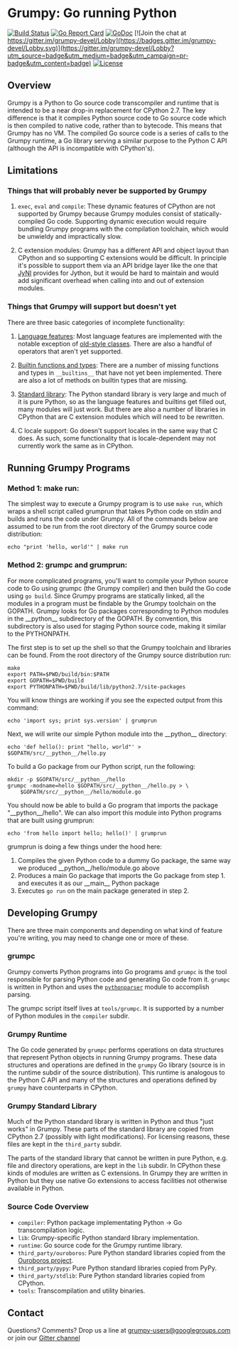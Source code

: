 # Grumpy: Go running Python

[![Build Status](https://travis-ci.org/google/grumpy.svg?branch=master)](https://travis-ci.org/google/grumpy)
[![Go Report Card](https://goreportcard.com/badge/github.com/google/grumpy)](https://goreportcard.com/report/github.com/google/grumpy)
[![GoDoc](https://pkg.go.dev/badge/github.com/google/grumpy?status.svg)](https://pkg.go.dev/github.com/google/grumpy?tab=doc)
[![Join the chat at https://gitter.im/grumpy-devel/Lobby](https://badges.gitter.im/grumpy-devel/Lobby.svg)](https://gitter.im/grumpy-devel/Lobby?utm_source=badge&utm_medium=badge&utm_campaign=pr-badge&utm_content=badge)
[![License](https://img.shields.io/badge/License-Apache_2.0-blue.svg)](https://opensource.org/licenses/Apache-2.0)

## Overview

Grumpy is a Python to Go source code transcompiler and runtime that is intended
to be a near drop-in replacement for CPython 2.7. The key difference is that it
compiles Python source code to Go source code which is then compiled to native
code, rather than to bytecode. This means that Grumpy has no VM. The compiled Go
source code is a series of calls to the Grumpy runtime, a Go library serving a
similar purpose to the Python C API (although the API is incompatible with
CPython's).

## Limitations

### Things that will probably never be supported by Grumpy

1. `exec`, `eval` and `compile`: These dynamic features of CPython are not
   supported by Grumpy because Grumpy modules consist of statically-compiled Go
   code. Supporting dynamic execution would require bundling Grumpy programs
   with the compilation toolchain, which would be unwieldy and impractically
   slow.

2. C extension modules: Grumpy has a different API and object layout than
   CPython and so supporting C extensions would be difficult. In principle it's
   possible to support them via an API bridge layer like the one that
   [JyNI](http://jyni.org) provides for Jython, but it would be hard to maintain and
   would add significant overhead when calling into and out of extension
   modules.

### Things that Grumpy will support but doesn't yet

There are three basic categories of incomplete functionality:

1. [Language features](https://github.com/google/grumpy/wiki/Missing-features#language-features):
   Most language features are implemented with the notable exception of
   [old-style classes](http://stackoverflow.com/questions/54867/what-is-the-difference-between-old-style-and-new-style-classes-in-python).
   There are also a handful of operators that aren't yet supported.

2. [Builtin functions and types](https://github.com/google/grumpy/wiki/Missing-features#builtins):
   There are a number of missing functions and types in `__builtins__` that have
   not yet been implemented. There are also a lot of methods on builtin types
   that are missing.

3. [Standard library](https://github.com/google/grumpy/wiki/Missing-features#standard-libraries):
   The Python standard library is very large and much of it is pure Python, so
   as the language features and builtins get filled out, many modules will
   just work. But there are also a number of libraries in CPython that are C
   extension modules which will need to be rewritten.

4. C locale support: Go doesn't support locales in the same way that C does. As such,
   some functionality that is locale-dependent may not currently work the same as in
   CPython.

## Running Grumpy Programs

### Method 1: make run:

The simplest way to execute a Grumpy program is to use `make run`, which wraps a
shell script called grumprun that takes Python code on stdin and builds and runs
the code under Grumpy. All of the commands below are assumed to be run from the
root directory of the Grumpy source code distribution:

```
echo "print 'hello, world'" | make run
```

### Method 2: grumpc and grumprun:

For more complicated programs, you'll want to compile your Python source code to
Go using grumpc (the Grumpy compiler) and then build the Go code using `go
build`. Since Grumpy programs are statically linked, all the modules in a
program must be findable by the Grumpy toolchain on the GOPATH. Grumpy looks for
Go packages corresponding to Python modules in the \_\_python\_\_ subdirectory
of the GOPATH. By convention, this subdirectory is also used for staging Python
source code, making it similar to the PYTHONPATH.

The first step is to set up the shell so that the Grumpy toolchain and libraries
can be found. From the root directory of the Grumpy source distribution run:

```
make
export PATH=$PWD/build/bin:$PATH
export GOPATH=$PWD/build
export PYTHONPATH=$PWD/build/lib/python2.7/site-packages
```

You will know things are working if you see the expected output from this
command:

```
echo 'import sys; print sys.version' | grumprun
```

Next, we will write our simple Python module into the \_\_python\_\_ directory:

```
echo 'def hello(): print "hello, world"' > $GOPATH/src/__python__/hello.py
```

To build a Go package from our Python script, run the following:

```
mkdir -p $GOPATH/src/__python__/hello
grumpc -modname=hello $GOPATH/src/__python__/hello.py > \
    $GOPATH/src/__python__/hello/module.go
```

You should now be able to build a Go program that imports the package
"\_\_python\_\_/hello". We can also import this module into Python programs
that are built using grumprun:

```
echo 'from hello import hello; hello()' | grumprun
```

grumprun is doing a few things under the hood here:

1. Compiles the given Python code to a dummy Go package, the same way we
   produced \_\_python\_\_/hello/module.go above
2. Produces a main Go package that imports the Go package from step 1. and
   executes it as our \_\_main\_\_ Python package
3. Executes `go run` on the main package generated in step 2.

## Developing Grumpy

There are three main components and depending on what kind of feature you're
writing, you may need to change one or more of these.

### grumpc

Grumpy converts Python programs into Go programs and `grumpc` is the tool
responsible for parsing Python code and generating Go code from it. `grumpc` is
written in Python and uses the [`pythonparser`](https://github.com/m-labs/pythonparser)
module to accomplish parsing.

The grumpc script itself lives at `tools/grumpc`. It is supported by a number of
Python modules in the `compiler` subdir.

### Grumpy Runtime

The Go code generated by `grumpc` performs operations on data structures that
represent Python objects in running Grumpy programs. These data structures and
operations are defined in the `grumpy` Go library (source is in the runtime
subdir of the source distribution).  This runtime is analogous to the Python C
API and many of the structures and operations defined by `grumpy` have
counterparts in CPython.

### Grumpy Standard Library

Much of the Python standard library is written in Python and thus "just works"
in Grumpy. These parts of the standard library are copied from CPython 2.7
(possibly with light modifications). For licensing reasons, these files are kept
in the `third_party` subdir.

The parts of the standard library that cannot be written in pure Python, e.g.
file and directory operations, are kept in the `lib` subdir. In CPython these
kinds of modules are written as C extensions. In Grumpy they are written in
Python but they use native Go extensions to access facilities not otherwise
available in Python.

### Source Code Overview

- `compiler`: Python package implementating Python -> Go transcompilation logic.
- `lib`: Grumpy-specific Python standard library implementation.
- `runtime`: Go source code for the Grumpy runtime library.
- `third_party/ouroboros`: Pure Python standard libraries copied from the
   [Ouroboros project](https://github.com/pybee/ouroboros).
- `third_party/pypy`: Pure Python standard libraries copied from PyPy.
- `third_party/stdlib`: Pure Python standard libraries copied from CPython.
- `tools`: Transcompilation and utility binaries.

## Contact

Questions? Comments? Drop us a line at [grumpy-users@googlegroups.com](https://groups.google.com/forum/#!forum/grumpy-users)
or join our [Gitter channel](https://gitter.im/grumpy-devel/Lobby)
